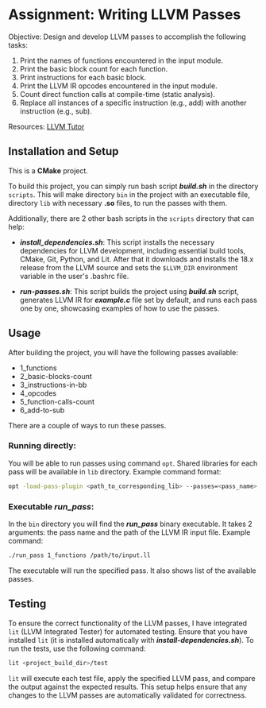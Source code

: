 # Assignment: Writing LLVM Passes

Objective: Design and develop LLVM passes to accomplish the following tasks:

1) Print the names of functions encountered in the input module. 
2) Print the basic block count for each function.
3) Print instructions for each basic block. 
4) Print the LLVM IR opcodes encountered in the input module. 
5) Count direct function calls at compile-time (static analysis). 
6) Replace all instances of a specific instruction (e.g., add) with another instruction (e.g., sub).

Resources: [LLVM Tutor](https://github.com/banach-space/llvm-tutor)


## Installation and Setup
This is a **CMake** project.

To build this project, you can simply run bash script ***build.sh*** in the directory `scripts`. 
This will make directory `bin` in the project with an executable file, directory `lib` with necessary **.so** files,
to run the passes with them.

Additionally, there are 2 other bash scripts in the `scripts` directory that can help:

- ***install_dependencies.sh***:  This script installs the necessary dependencies for LLVM development, 
including essential build tools, CMake, Git, Python, and Lit. After that it downloads and installs the 18.x release
from the LLVM source and sets the `$LLVM_DIR` environment variable in the user's .bashrc file.

- ***run-passes.sh***: This script builds the project using ***build.sh*** script, generates LLVM IR for ***example.c***
  file set by default, and runs each pass one by one, showcasing examples of how to use the passes.


## Usage

After building the project, you will have the following passes available:

- 1_functions
- 2_basic-blocks-count
- 3_instructions-in-bb
- 4_opcodes
- 5_function-calls-count
- 6_add-to-sub

There are a couple of ways to run these passes.

### Running directly:
You will be able to run passes using command `opt`. Shared libraries for each pass will be available in `lib` directory.
Example command format:
```bash
opt -load-pass-plugin <path_to_corresponding_lib> --passes=<pass_name> -disable-output <input_file>
```

### Executable ***run_pass***:
In the `bin` directory you will find the ***run_pass*** binary executable. It takes 2 arguments: the pass name and
the path of the LLVM IR input file. Example command: 
```bash
./run_pass 1_functions /path/to/input.ll
```
The executable will run the specified pass. It also shows list of the available passes.


## Testing
To ensure the correct functionality of the LLVM passes, I have integrated `lit` (LLVM Integrated Tester) for automated 
testing. Ensure that you have installed `lit` (it is installed automatically with 
***install-dependencies.sh***). To run the tests, use the following command:

```bash
lit <project_build_dir>/test
```

`lit` will execute each test file, apply the specified LLVM pass, and compare the output against the expected results.
This setup helps ensure that any changes to the LLVM passes are automatically validated for correctness.
